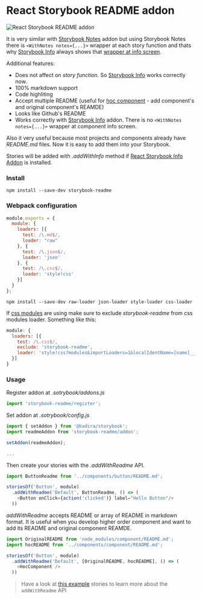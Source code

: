 # React Storybook README addon

![React Storybook README addon](https://monosnap.com/file/WbXEZxDJfkh4aeg9LfxLflbT03P5ma.png)

It is very similar with [Storybook Notes](https://github.com/kadirahq/storybook-addon-notes) addon but using Storybook Notes there is `<WithNotes notes={...}>` wrapper at each story function and thats why [Storybook Info](https://github.com/kadirahq/react-storybook-addon-info) always shows that [wrapper at info screen](http://take.ms/95YnX).

Additional features:

* Does not affect on *story function*. So [Storybook Info](https://github.com/kadirahq/react-storybook-addon-info) works correctly now.
* 100% markdown support
* Code highliting
* Accept multiple README (useful for [hoc component](https://medium.com/@franleplant/react-higher-order-components-in-depth-cf9032ee6c3e) - add component's and original component's REAMDE)
* Looks like Github's README
* Works correctly with [Storybook Info](https://github.com/kadirahq/react-storybook-addon-info) addon. There is no `<WithNotes notes={...}>` wrapper at component info screen.

Also it very useful because most projects and components already have *README.md* files. Now it is easy to add them into your Storybook.

Stories will be added with *.addWithInfo* method if [React Storybook Info Addon](https://github.com/kadirahq/react-storybook-addon-info) is installed.

### Install

`npm install --save-dev storybook-readme`

### Webpack configuration

```js
module.exports = {
  module: {
    loaders: [{
      test: /\.md$/,
      loader: "raw"
    }, {
      test: /\.json$/,
      loader: 'json'
    }, {
      test: /\.css$/,
      loader: 'style!css'
    }]
  }
};
```

`npm install --save-dev raw-loader json-loader style-loader css-loader`

If [css modules](https://github.com/css-modules/css-modules) are using make sure to exclude *storybook-readme* from css modules loader. Something like this:

```js
module: {
  loaders: [{
    test: /\.css$/,
    exclude: 'storybook-readme',
    loader: 'style!css?modules&importLoaders=1&localIdentName=[name]__[local]___[hash:base64:5]!postcss'
  }]
}
```

### Usage

Register addon at *.sotrybook/addons.js*

```js
import 'storybook-readme/register';
```

Set addon at *.sotrybook/config.js*

```js
import { setAddon } from '@kadira/storybook';
import readmeAddon from 'storybook-readme/addon';

setAddon(readmeAddon);

...

```

Then create your stories with the *.addWithReadme* API.

```js
import ButtonReadme from '../components/button/README.md';

storiesOf('Button', module)
  .addWithReadme('Default', ButtonReadme, () => (
    <Button onClick={action('clicked')} label="Hello Button"/>
  ))
```

*addWithReadme* accepts README or array of README in markdown format.
It is useful when you develop higher order component and want to add its README and original component REAMDE.

```js
import OriginalREADME from 'node_modules/component/README.md';
import hocREADME from '../components/component/README.md';

storiesOf('Button', module)
  .addWithReadme('Default', [OriginalREADME, hocREADME], () => (
    <HocComponent />
  ))
```

> Have a look at [this example](example/stories/index.js) stories to learn more about the `addWithReadme` API
